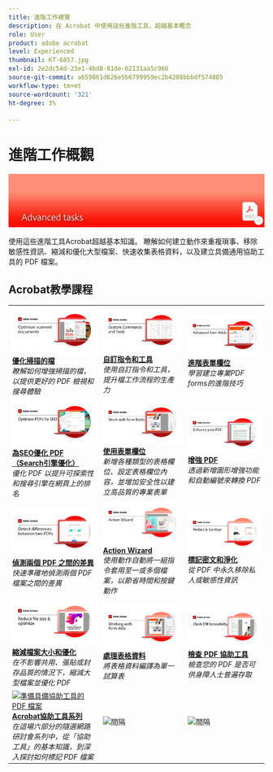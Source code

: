 ```yaml
---
title: 進階工作總覽
description: 在 Acrobat 中使用這些進階工具，超越基本概念
role: User
product: adobe acrobat
level: Experienced
thumbnail: KT-6857.jpg
exl-id: 2e2dc54d-23e1-4bd8-81de-62131aa5c966
source-git-commit: a659861d626e5b6799959ec2b4208bbbdf574885
workflow-type: tm+mt
source-wordcount: '321'
ht-degree: 3%

---
```


# 進階工作概觀

![Acrobat快速入門影像](../assets/Hero-AdvancedTasks.png)

使用這些進階工具Acrobat超越基本知識。 瞭解如何建立動作來重複瑣事、移除敏感性資訊、縮減和優化大型檔案、快速收集表格資料，以及建立具備通用協助工具的 PDF 檔案。

## Acrobat教學課程

<table style="table-layout:fixed">
<tr>
  <td>
    <a href="optimizescan.md">
      <img alt="優化掃描的檔" src="../assets/Scan_1280.png" />
    </a>
    <div>
    <a href="optimizescan.md"><strong>優化掃描的檔</strong></a>
    </div>
    <em>瞭解如何增強掃描的檔，以提供更好的 PDF 檢視和搜尋體驗</em>
    <br>
  </td>
  <td>
    <a href="custom.md">
      <img alt="自訂指令和工具" src="../assets/Createcustom_1280.png" />
    </a>
    <div>
    <a href="custom.md"><strong>自訂指令和工具</strong></a>
    </div>
    <em>使用自訂指令和工具，提升檔工作流程的生產力</em>
    <br>
  </td>
  <td>
    <a href="advancedforms.md">
      <img alt="進階表單欄位" src="../assets/Advancedforms_1280.png" />
    </a>
    <div>
    <a href="advancedforms.md"><strong>進階表單欄位</strong></a>
    </div>
    <em>學習建立專業PDF forms的進階技巧</em>
    <br>
  </td>
</tr>
<tr>
  <td>
    <a href="optimizeseo.md">
      <img alt="為SEO優化 PDF （Search引擎優化）" src="../assets/seo_1280.png" />
    </a>
    <div>
    <a href="optimizeseo.md"><strong>為SEO優化 PDF （Search引擎優化）</strong></a>
    </div>
    <em>優化 PDF 以提升可探索性和搜尋引擎在網頁上的排名</em>
    <br>
  </td>
  <td>
    <a href="workforms.md">
      <img alt="使用表單欄位" src="../assets/Workform_1280.png" />
    </a>
    <div>
    <a href="workforms.md"><strong>使用表單欄位</strong></a>
    </div>
    <em>新增各種類型的表格欄位、設定表格欄位內容，並增加安全性以建立高品質的專業表單</em>
    <br>
  </td>
  <td>
    <a href="enhance.md">
      <img alt="增強 PDF" src="../assets/Enhance_1280.png" />
    </a>
    <div>
    <a href="enhance.md"><strong>增強 PDF</strong></a>
    </div>
    <em>透過新增圖形增強功能和自動編號來轉換 PDF</em>
    <br>
  </td>   
</tr>
<tr>
  <td>
    <a href="compare.md">
      <img alt="偵測兩個 PDF 之間的差異" src="../assets/Compare_1280.png" />
    </a>
    <div>
    <a href="compare.md"><strong>偵測兩個 PDF 之間的差異</strong></a>
    </div>
    <em>快速準確地偵測兩個 PDF 檔案之間的差異</em>
    <br>
  </td>
  <td>
    <a href="action.md">
      <img alt="Action Wizard" src="../assets/Action.jpg" />
    </a>
    <div>
    <a href="action.md"><strong>Action Wizard</strong></a>
    </div>
    <em>使用動作自動將一組指令套用至一或多個檔案，以節省時間和按鍵動作</em>
    <br>
  </td>
  <td>
    <a href="redact.md">
      <img alt="標記密文和淨化" src="../assets/Redact.jpg" />
    </a>
    <div>
    <a href="redact.md"><strong>標記密文和淨化</strong></a>
    </div>
    <em>從 PDF 中永久移除私人或敏感性資訊</em>
    <br>
  </td>
</tr>
<tr>
 <td>
    <a href="reduce.md">
      <img alt="縮減檔案大小和優化" src="../assets/Reduce.jpg" />
    </a>
    <div>
    <a href="reduce.md"><strong>縮減檔案大小和優化</strong></a>
    </div>
    <em>在不影響共用、張貼或封存品質的情況下，縮減大型檔案並優化 PDF</em>
    <br>
  </td>
  <td>
    <a href="formdata.md">
      <img alt="動作精靈" src="../assets/FormData.jpg" />
    </a>
    <div>
    <a href="formdata.md"><strong>處理表格資料</strong></a>
    </div>
    <em>將表格資料編譯為單一試算表</em>
    <br>
  </td>
  <td>
    <a href="accessibility.md">
      <img alt="檢查 PDF 協助工具" src="../assets/Checkaccessible_1280.jpg" />
    </a>
    <div>
    <a href="accessibility.md"><strong>檢查 PDF 協助工具</strong></a>
    </div>
    <em>檢查您的 PDF 是否可供身障人士普遍存取</em>
    <br>
  </td>
</tr>
<tr>
  <td>
    <a href="accessibility-series.md">
      <img alt="準備具備協助工具的 PDF 檔案" src="../assets/Accessibilityseries_1280.png" />
    </a>
    <div>
    <a href="accessibility-series.md"><strong>Acrobat協助工具系列</strong></a>
    </div>
    <em>在這場六部分的隨選網路研討會系列中，從「協助工具」的基本知識，到深入探討如何標記 PDF 檔案</em>
    <br>
  </td>
  <td>
   <img alt="間隔" src="../assets/Whitespacer.png" />
    <div>
    <br>
  </td>
  <td>
   <img alt="間隔" src="../assets/Whitespacer.png" />
    <div>
    <br>
  </td>  
</tr>
</table>
